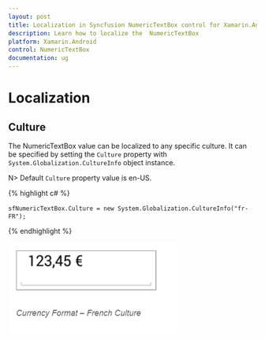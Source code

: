 ```yaml
---
layout: post
title: Localization in Syncfusion NumericTextBox control for Xamarin.Android
description: Learn how to localize the  NumericTextBox
platform: Xamarin.Android
control: NumericTextBox
documentation: ug
---
```

# Localization

## Culture

The NumericTextBox value can be localized to any specific culture. It can be specified by setting the `Culture` property with `System.Globalization.CultureInfo` object instance.

N> Default `Culture` property value is en-US.

{% highlight c# %}

	sfNumericTextBox.Culture = new System.Globalization.CultureInfo("fr-FR");
	
{% endhighlight %}


![](images/Culture.png)

